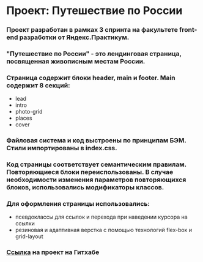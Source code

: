 # Проект: Путешествие по России


### Проект разработан в рамках 3 спринта на факультете front-end разработки от Яндекс.Практикум.
### "Путешествие по России" - это лендинговая страница, посвященная живописным местам России.
### Страница содержит блоки header, main и footer. Main содержит 8 секций: 
* lead
* intro
* photo-grid
* places
* cover
### Файловая система и код выстроены по принципам БЭМ. Стили импортированы в index.css.
### Код страницы соответствует семантическим правилам. Повторяющиеся блоки переиспользованы. В случае необходимости изменения параметров повторяющихся блоков, использовались модификаторы классов.
### Для оформления страницы использовались:
* псевдоклассы для ссылок и перехода при наведении курсора на ссылки
* резиновая и адаптивная верстка с помощью технологий flex-box и grid-layout
### [Ссылка](https://github.com/laito98/russian-travel.git) на проект на Гитхабе
